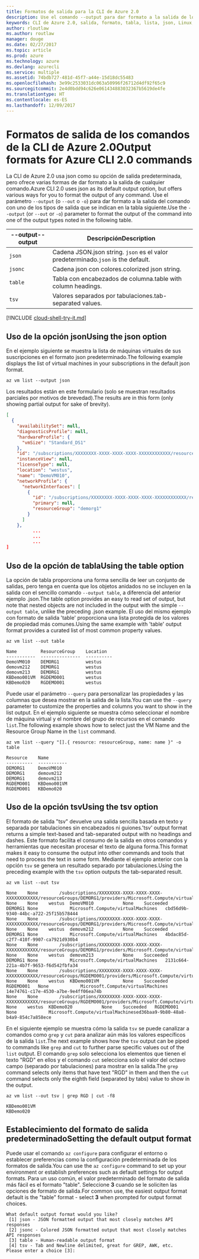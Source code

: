 ```yaml
---
title: Formatos de salida para la CLI de Azure 2.0
description: Use el comando --output para dar formato a la salida de los comandos de la CLI de Azure 2.0 en tablas, listas o json.
keywords: CLI de Azure 2.0, salida, formato, tabla, lista, json, Linux, Mac, Windows, OS X
author: rloutlaw
ms.author: routlaw
manager: douge
ms.date: 02/27/2017
ms.topic: article
ms.prod: azure
ms.technology: azure
ms.devlang: azurecli
ms.service: multiple
ms.assetid: 74bdb727-481d-45f7-a44e-15d18dc55483
ms.openlocfilehash: 3e99c2533031dc063a50996f26712d4df92f65c9
ms.sourcegitcommit: 2e4d0bdd94c626e061434883032367b5619de4fe
ms.translationtype: HT
ms.contentlocale: es-ES
ms.lasthandoff: 12/09/2017
---
```

# <a name="output-formats-for-azure-cli-20-commands"></a><span data-ttu-id="0e7ef-104">Formatos de salida de los comandos de la CLI de Azure 2.0</span><span class="sxs-lookup"><span data-stu-id="0e7ef-104">Output formats for Azure CLI 2.0 commands</span></span>

<span data-ttu-id="0e7ef-105">La CLI de Azure 2.0 usa json como su opción de salida predeterminada, pero ofrece varias formas de dar formato a la salida de cualquier comando.</span><span class="sxs-lookup"><span data-stu-id="0e7ef-105">Azure CLI 2.0 uses json as its default output option, but offers various ways for you to format the output of any command.</span></span>  <span data-ttu-id="0e7ef-106">Use el parámetro `--output` (o `--out` o `-o`) para dar formato a la salida del comando con uno de los tipos de salida que se indican en la tabla siguiente.</span><span class="sxs-lookup"><span data-stu-id="0e7ef-106">Use the `--output` (or `--out` or `-o`) parameter to format the output of the command into one of the output types noted in the following table.</span></span>

<span data-ttu-id="0e7ef-107">--output</span><span class="sxs-lookup"><span data-stu-id="0e7ef-107">--output</span></span> | <span data-ttu-id="0e7ef-108">Descripción</span><span class="sxs-lookup"><span data-stu-id="0e7ef-108">Description</span></span>
---------|-------------------------------
`json`   | <span data-ttu-id="0e7ef-109">Cadena JSON.</span><span class="sxs-lookup"><span data-stu-id="0e7ef-109">json string.</span></span> <span data-ttu-id="0e7ef-110">`json` es el valor predeterminado.</span><span class="sxs-lookup"><span data-stu-id="0e7ef-110">`json` is the default.</span></span>
`jsonc`  | <span data-ttu-id="0e7ef-111">Cadena json con colores.</span><span class="sxs-lookup"><span data-stu-id="0e7ef-111">colorized json string.</span></span>
`table`  | <span data-ttu-id="0e7ef-112">Tabla con encabezados de columna.</span><span class="sxs-lookup"><span data-stu-id="0e7ef-112">table with column headings.</span></span>
`tsv`    | <span data-ttu-id="0e7ef-113">Valores separados por tabulaciones.</span><span class="sxs-lookup"><span data-stu-id="0e7ef-113">tab-separated values.</span></span>

[!INCLUDE [cloud-shell-try-it.md](includes/cloud-shell-try-it.md)]

## <a name="using-the-json-option"></a><span data-ttu-id="0e7ef-114">Uso de la opción json</span><span class="sxs-lookup"><span data-stu-id="0e7ef-114">Using the json option</span></span>

<span data-ttu-id="0e7ef-115">En el ejemplo siguiente se muestra la lista de máquinas virtuales de sus suscripciones en el formato json predeterminado.</span><span class="sxs-lookup"><span data-stu-id="0e7ef-115">The following example displays the list of virtual machines in your subscriptions in the default json format.</span></span>

```azurecli-interactive
az vm list --output json
```

<span data-ttu-id="0e7ef-116">Los resultados están en este formulario (solo se muestran resultados parciales por motivos de brevedad).</span><span class="sxs-lookup"><span data-stu-id="0e7ef-116">The results are in this form (only showing partial output for sake of brevity).</span></span>

```json
[
  {
    "availabilitySet": null,
    "diagnosticsProfile": null,
    "hardwareProfile": {
      "vmSize": "Standard_DS1"
    },
    "id": "/subscriptions/XXXXXXXX-XXXX-XXXX-XXXX-XXXXXXXXXXXX/resourceGroups/DEMORG1/providers/Microsoft.Compute/virtualMachines/DemoVM010",
    "instanceView": null,
    "licenseType": null,
    "location": "westus",
    "name": "DemoVM010",
    "networkProfile": {
      "networkInterfaces": [
        {
          "id": "/subscriptions/XXXXXXXX-XXXX-XXXX-XXXX-XXXXXXXXXXXX/resourceGroups/demorg1/providers/Microsoft.Network/networkInterfaces/DemoVM010VMNic",
          "primary": null,
          "resourceGroup": "demorg1"
        }
      ]
    },
          ...
          ...
          ...
]
```

## <a name="using-the-table-option"></a><span data-ttu-id="0e7ef-117">Uso de la opción de tabla</span><span class="sxs-lookup"><span data-stu-id="0e7ef-117">Using the table option</span></span>

<span data-ttu-id="0e7ef-118">La opción de tabla proporciona una forma sencilla de leer un conjunto de salidas, pero tenga en cuenta que los objetos anidados no se incluyen en la salida con el sencillo comando `--output table`, a diferencia del anterior ejemplo .json.</span><span class="sxs-lookup"><span data-stu-id="0e7ef-118">The table option provides an easy to read set of output, but note that nested objects are not included in the output with the simple `--output table`, unlike the preceding .json example.</span></span>  <span data-ttu-id="0e7ef-119">El uso del mismo ejemplo con formato de salida 'table' proporciona una lista protegida de los valores de propiedad más comunes.</span><span class="sxs-lookup"><span data-stu-id="0e7ef-119">Using the same example with 'table' output format provides a curated list of most common property values.</span></span>

```azurecli-interactive
az vm list --out table
```

```
Name         ResourceGroup    Location
-----------  ---------------  ----------
DemoVM010    DEMORG1          westus
demovm212    DEMORG1          westus
demovm213    DEMORG1          westus
KBDemo001VM  RGDEMO001        westus
KBDemo020    RGDEMO001        westus
```

<span data-ttu-id="0e7ef-120">Puede usar el parámetro `--query` para personalizar las propiedades y las columnas que desea mostrar en la salida de la lista.</span><span class="sxs-lookup"><span data-stu-id="0e7ef-120">You can use the `--query` parameter to customize the properties and columns you want to show in the list output.</span></span> <span data-ttu-id="0e7ef-121">En el ejemplo siguiente se muestra cómo seleccionar el nombre de máquina virtual y el nombre del grupo de recursos en el comando `list`.</span><span class="sxs-lookup"><span data-stu-id="0e7ef-121">The following example shows how to select just the VM Name and the Resource Group Name in the `list` command.</span></span>

```azurecli-interactive
az vm list --query "[].{ resource: resourceGroup, name: name }" -o table
```

```
Resource    Name
----------  -----------
DEMORG1     DemoVM010
DEMORG1     demovm212
DEMORG1     demovm213
RGDEMO001   KBDemo001VM
RGDEMO001   KBDemo020
```

## <a name="using-the-tsv-option"></a><span data-ttu-id="0e7ef-122">Uso de la opción tsv</span><span class="sxs-lookup"><span data-stu-id="0e7ef-122">Using the tsv option</span></span>

<span data-ttu-id="0e7ef-123">El formato de salida "tsv" devuelve una salida sencilla basada en texto y separada por tabulaciones sin encabezados ni guiones.</span><span class="sxs-lookup"><span data-stu-id="0e7ef-123">'tsv' output format returns a simple text-based and tab-separated output with no headings and dashes.</span></span> <span data-ttu-id="0e7ef-124">Este formato facilita el consumo de la salida en otros comandos y herramientas que necesitan procesar el texto de alguna forma.</span><span class="sxs-lookup"><span data-stu-id="0e7ef-124">This format makes it easy to consume the output into other commands and tools that need to process the text in some form.</span></span> <span data-ttu-id="0e7ef-125">Mediante el ejemplo anterior con la opción `tsv` se genera un resultado separado por tabulaciones.</span><span class="sxs-lookup"><span data-stu-id="0e7ef-125">Using the preceding example with the `tsv` option outputs the tab-separated result.</span></span>

```azurecli-interactive
az vm list --out tsv
```

```
None    None        /subscriptions/XXXXXXXX-XXXX-XXXX-XXXX-XXXXXXXXXXXX/resourceGroups/DEMORG1/providers/Microsoft.Compute/virtualMachines/DemoVM010    None    None    westus  DemoVM010           None    Succeeded   DEMORG1 None            Microsoft.Compute/virtualMachines   cbd56d9b-9340-44bc-a722-25f15b578444
None    None        /subscriptions/XXXXXXXX-XXXX-XXXX-XXXX-XXXXXXXXXXXX/resourceGroups/DEMORG1/providers/Microsoft.Compute/virtualMachines/demovm212    None    None    westus  demovm212           None    Succeeded   DEMORG1 None            Microsoft.Compute/virtualMachines   4bdac85d-c2f7-410f-9907-ca7921d930b4
None    None        /subscriptions/XXXXXXXX-XXXX-XXXX-XXXX-XXXXXXXXXXXX/resourceGroups/DEMORG1/providers/Microsoft.Compute/virtualMachines/demovm213    None    None    westus  demovm213           None    Succeeded   DEMORG1 None            Microsoft.Compute/virtualMachines   2131c664-221a-4b7f-9653-f6d542fbfa34
None    None        /subscriptions/XXXXXXXX-XXXX-XXXX-XXXX-XXXXXXXXXXXX/resourceGroups/RGDEMO001/providers/Microsoft.Compute/virtualMachines/KBDemo001VM    None    None    westus  KBDemo001VM         None    Succeeded   RGDEMO001   None            Microsoft.Compute/virtualMachines   14e74761-c17e-4530-a7be-9e4ff06ea74b
None    None        /subscriptions/XXXXXXXX-XXXX-XXXX-XXXX-XXXXXXXXXXXX/resourceGroups/RGDEMO001/providers/Microsoft.Compute/virtualMachines/KBDemo02None   None    westus  KBDemo020           None    Succeeded   RGDEMO001   None            Microsoft.Compute/virtualMachinesed36baa9-9b80-48a8-b4a9-854c7a858ece
```

<span data-ttu-id="0e7ef-126">En el siguiente ejemplo se muestra cómo la salida `tsv` se puede canalizar a comandos como `grep` y `cut` para analizar aún más los valores específicos de la salida `list`.</span><span class="sxs-lookup"><span data-stu-id="0e7ef-126">The next example shows how the `tsv` output can be piped to commands like `grep` and `cut` to further parse specific values out of the `list` output.</span></span> <span data-ttu-id="0e7ef-127">El comando `grep` solo selecciona los elementos que tienen el texto "RGD" en ellos y el comando `cut` selecciona solo el valor del octavo campo (separado por tabulaciones) para mostrar en la salida.</span><span class="sxs-lookup"><span data-stu-id="0e7ef-127">The `grep` command selects only items that have text "RGD" in them and then the `cut` command selects only the eighth field (separated by tabs) value to show in the output.</span></span>

```azurecli
az vm list --out tsv | grep RGD | cut -f8
```

```
KBDemo001VM
KBDemo020
```

## <a name="setting-the-default-output-format"></a><span data-ttu-id="0e7ef-128">Establecimiento del formato de salida predeterminado</span><span class="sxs-lookup"><span data-stu-id="0e7ef-128">Setting the default output format</span></span>

<span data-ttu-id="0e7ef-129">Puede usar el comando `az configure` para configurar el entorno o establecer preferencias como la configuración predeterminada de los formatos de salida.</span><span class="sxs-lookup"><span data-stu-id="0e7ef-129">You can use the `az configure` command to set up your environment or establish preferences such as default settings for output formats.</span></span> <span data-ttu-id="0e7ef-130">Para un uso común, el valor predeterminado del formato de salida más fácil es el formato "table". Seleccione **3** cuando se le soliciten las opciones de formato de salida.</span><span class="sxs-lookup"><span data-stu-id="0e7ef-130">For common use, the easiest output format default is the "table" format - select **3** when prompted for output format choices.</span></span>

```
What default output format would you like?
 [1] json - JSON formatted output that most closely matches API responses
 [2] jsonc - Colored JSON formatted output that most closely matches API responses
 [3] table - Human-readable output format
 [4] tsv - Tab and Newline delimited, great for GREP, AWK, etc.
Please enter a choice [3]:
```